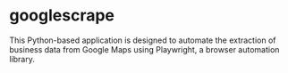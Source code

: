# googlescrape
This Python-based application is designed to automate the extraction of business data from Google Maps using Playwright, a browser automation library.
